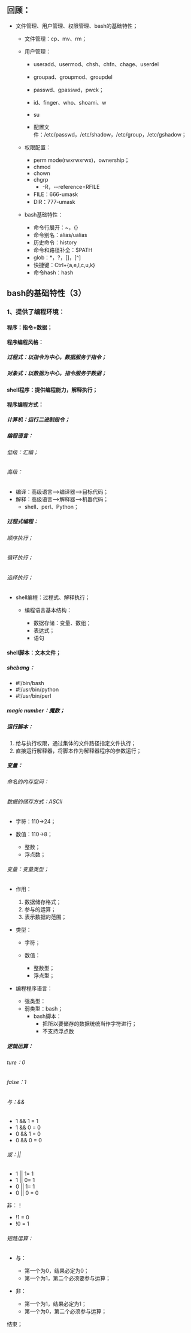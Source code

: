 
## 回顾：

* 文件管理、用户管理、权限管理、bash的基础特性；
	* 文件管理：cp、mv、rm；
	* 用户管理：
		* useradd、usermod、chsh、chfn、chage、userdel
		* groupad、groupmod、groupdel
		* passwd、gpasswd，pwck；
		* id、finger、who、shoami、w
		* su

		* 配置文件：/etc/passwd，/etc/shadow，/etc/group，/etc/gshadow；

	* 权限配置：
		* perm mode(rwxrwxrwx)，ownership；
		* chmod
		* chown
		* chgrp
			* -R，--reference=RFILE
		* FILE：666-umask
		* DIR：777-umask
	
	 * bash基础特性：
		* 命令行展开：~，{}
		* 命令别名：alias/ualias
		* 历史命令：history
		* 命令和路径补全：$PATH
		* glob：\*，?，[]，[^]
		* 快捷键：Ctrl+{a,e,l,c,u,k}
		* 命令hash：hash

## bash的基础特性（3）

### 1、提供了编程环境：

#### 程序：指令+数据；

#### 程序编程风格：

##### 过程式：以指令为中心，数据服务于指令；
##### 对象式：以数据为中心，指令服务于数据；

#### shell程序：提供编程能力，解释执行；

#### 程序编程方式：

##### 计算机：运行二进制指令；
##### 编程语言：

###### 低级：汇编；
###### 高级：

* 编译：高级语言-->编译器-->目标代码；
* 解释：高级语言-->解释器-->机器代码；
	* shell、perl、Python；

##### 过程式编程：

###### 顺序执行；
###### 循环执行；
###### 选择执行；

* shell编程：过程式、解释执行；
	
	 * 编程语言基本结构：
	
		* 数据存储：变量、数组；
		* 表达式；
		* 语句


#### shell脚本：文本文件；

##### shebang：

* #!/bin/bash
* #!/usr/bin/python
* #!/usr/bin/perl

##### magic number：魔数；

##### 运行脚本：

1. 给与执行权限，通过集体的文件路径指定文件执行；
2. 直接运行解释器，将脚本作为解释器程序的参数运行；

##### 变量：

###### 命名的内存空间：

###### 数据的储存方式：ASCII

* 字符：110->24；
* 数值：110->8；

	 * 整数；
	 * 浮点数；

###### 变量：变量类型；

* 作用：

	1. 数据储存格式；
	2. 参与的运算；
	3. 表示数据的范围；

* 类型：

	 * 字符；
	 * 数值：
	
		 * 整数型；
		 * 浮点型；

* 编程程序语言：
	
	 * 强类型：
	 * 弱类型：bash；
		 * bash脚本：
			 * 把所以要储存的数据统统当作字符进行；
			 * 不支持浮点数


##### 逻辑运算：

###### ture：0
###### false：1

###### 与：&&

* 1 && 1 = 1
* 1 && 0 = 0
* 0 && 1 = 0
* 0 && 0 = 0

###### 或：||

* 1 || 1= 1
* 1 || 0= 1
* 0 || 1= 1
* 0 || 0 = 0

非：！

* !1 = 0
* !0 = 1

###### 短路运算：

* 与：
	* 第一个为0，结果必定为0；
	* 第一个为1，第二个必须要参与运算；

* 非：
	* 第一个为1，结果必定为1；
	* 第一个为0，第二个必须参与运算；


结束；

